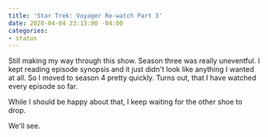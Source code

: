 ```yaml
---
title: 'Star Trek: Voyager Re-watch Part 3'
date: 2020-04-04 23:13:00 -04:00
categories:
- status
---
```


Still making my way through this show.  Season three was really uneventful.  I kept reading episode synopsis and it just didn't look like anything I wanted at all.  So I moved to season 4 pretty quickly.  Turns out, that I have watched every episode so far.  

While I should be happy about that, I keep waiting for the other shoe to drop.

We'll see.